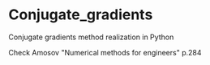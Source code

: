 # Conjugate_gradients
Conjugate gradients method realization in Python

Check Amosov "Numerical methods for engineers" p.284
